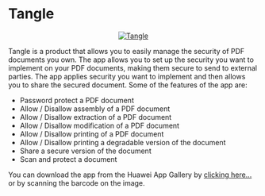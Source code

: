 # Tangle
<div align="center">
<a href="https://appgallery.huawei.com/app/C106042971">
  <img src="https://pbs.twimg.com/media/FTsrbttXwAAJkKG?format=jpg&name=large" alt="Tangle">
</a>
</div>  

Tangle is a product that allows you to easily manage the security of PDF documents you own. The app allows you to set up the security you want to implement on your PDF documents, making them secure to send to external parties. The app applies security you want to implement and then allows you to share the secured document. Some of the features of the app are:  
* Password protect a PDF document 
* Allow / Disallow assembly of a PDF document 
* Allow / Disallow extraction of a PDF document 
* Allow / Disallow modification of a PDF document 
* Allow / Disallow printing of a PDF document 
* Allow / Disallow printing a degradable version of the document 
* Share a secure version of the document 
* Scan and protect a document

You can download the app from the Huawei App Gallery by
<a href="https://appgallery.huawei.com/app/C106042971">clicking here...</a>
or by scanning the barcode on the image.
